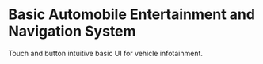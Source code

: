 # Basic Automobile Entertainment and Navigation System
Touch and button intuitive basic UI for vehicle infotainment.
